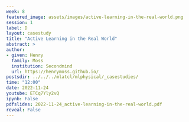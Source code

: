 ```yaml
---
week: 8
featured_image: assets/images/active-learning-in-the-real-world.png
session: 1
label: D
layout: casestudy
title: "Active Learning in the Real World"
abstract: >
author:
- given: Henry 
  family: Moss
  institution: Secondmind
  url: https://henrymoss.github.io/
postsdir: ../../../mlatcl/mlphysical/_casestudies/
time: "12:00"
date: 2022-11-24
youtube: ETCq7Yly2vQ
ipynb: False
pdfslides: 2022-11-24_active-learning-in-the-real-world.pdf
reveal: False
---
```



